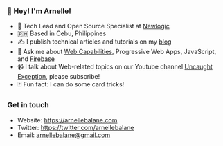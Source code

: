### 👋  Hey! I'm Arnelle!

- 🦉  Tech Lead and Open Source Specialist at [Newlogic](https://newlogic.com/)
- 🇵🇭  Based in Cebu, Philippines
- ✍️  I publish technical articles and tutorials on my [blog](https://arnellebalane.com/blog/)
- 💬  Ask me about [Web Capabilities](https://www.chromium.org/teams/web-capabilities-fugu), Progressive Web Apps, JavaScript, and [Firebase](https://firebase.google.com/)
- 📹  I talk about Web-related topics on our Youtube channel [Uncaught Exception](https://www.youtube.com/channel/UCoow46mLzpCMJ7y1BEuAWFw), please subscribe!
- 🃏  Fun fact: I can do some card tricks!

### Get in touch

- Website: https://arnellebalane.com
- Twitter: https://twitter.com/arnellebalane
- Email: [arnellebalane@gmail.com](mailto:arnellebalane@gmail.com)
